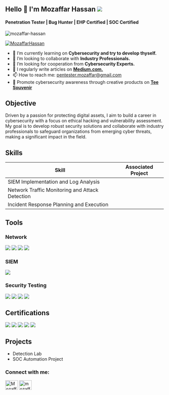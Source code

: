 ## Hello 👋 I'm Mozaffar Hassan   <a href="https://linkedin.com/in/mozaffar-hassan"><img src="https://img.shields.io/badge/-LinkedIn-0072b1?&style=for-the-badge&logo=linkedin&logoColor=white" /></a>

<h4 align="left">Penetration Tester | Bug Hunter | EHP Certified | SOC Certified</h4>

<p align="left"> <img src="https://komarev.com/ghpvc/?username=mozaffar-hassan&label=Profile%20views&color=0e75b6&style=flat" alt="mozaffar-hassan" /> </p>
<p align="left"> <a href="https://github.com/ryo-ma/github-profile-trophy"><img src="https://github-profile-trophy.vercel.app/?username=MozaffarHassan" alt="MozaffarHassan" /></a> </p>

- 🌱 I’m currently learning on **Cybersecurity and try to develop thyself.**
- 👯 I’m looking to collaborate with **Industry Professionals.**
- 🤔 I’m looking for cooperation from **Cybersecurity Experts.**
- 📝 I regularly write articles on **<a href="https://medium.com/@pentester.mozaffarhassan">Medium.com.</a>** 
- 📫 How to reach me: pentester.mozaffar@gmail.com
- 👕 Promote cybersecurity awareness through creative products on **<a href="https://teesouvenir.com/cyber-monday">Tee Souvenir</a>** 

## Objective

Driven by a passion for protecting digital assets, I aim to build a career in cybersecurity with a focus on ethical hacking and vulnerability assessment. My goal is to develop robust security solutions and collaborate with industry professionals to safeguard organizations from emerging cyber threats, making a significant impact in the field.

## Skills

| Skill                                         | Associated Project         |
|-----------------------------------------------|----------------------------|
| SIEM Implementation and Log Analysis          | 
| Network Traffic Monitoring and Attack Detection | 
| Incident Response Planning and Execution      | 

## Tools

### Network

<div>
    <img src="https://img.shields.io/badge/-Wireshark-1679A7?&style=for-the-badge&logo=Wireshark&logoColor=white"/>
    <img src="https://img.shields.io/badge/-Nmap-000080?&style=for-the-badge&logo=NMAP&logoColor=white"/>
    <img src="https://img.shields.io/badge/-Nessus-e6d1d1?&style=for-the-badge&logo=Nessus&logoColor=e6d1d1"/>
    <img src="https://img.shields.io/badge/-Metasploit-135cb3?&style=for-the-badge&logo=Metasploit&logoColor=white"/>
</div>

### SIEM

<div>
    <img src="https://img.shields.io/badge/-Splunk-e6d1d1?&style=for-the-badge&logo=Splunk&logoColor=black"/>
</div>

### Security Testing

<div>
    <img src="https://img.shields.io/badge/-Burp Suite-red?&style=for-the-badge&logo=Burp Suite&logoColor=black"/>
    <img src="https://img.shields.io/badge/-OWASP ZAP-135cb3?&style=for-the-badge&logo=OWASP-ZAP&logoColor=white"/>
    <img src="https://img.shields.io/badge/-Nikto-e6d1d1?&style=for-the-badge&logo=Nikto&logoColor=black"/>
    <img src="https://img.shields.io/badge/-SQLmap-black?&style=for-the-badge&logo=SQLmap&logoColor=ea5a12"/>
</div>

## Certifications

<div>
<img src="https://img.shields.io/badge/-SOC-1d69c4?&style=for-the-badge&logo=logoColor=white" />
<img src="https://img.shields.io/badge/-EHP-red?&style=for-the-badge&logo=logoColor=white" />
<img src="https://img.shields.io/badge/-ICIP-4D4D4D?&style=for-the-badge&logo=OPSWAT&logoColor=white" />
<img src="https://img.shields.io/badge/-CEHv12-e6d1d1?&style=for-the-badge&logo=Udemy&logoColor=black" />
<img src="https://img.shields.io/badge/-OCFA-000080?&style=for-the-badge&logoColor=white" />
</div>

## Projects

- Detection Lab
- SOC Automation Project

<h3 align="left">Connect with me:</h3>
<p align="left">
<a href="https://twitter.com/MozaffarHassan2" target="blank"><img align="center" src="https://raw.githubusercontent.com/rahuldkjain/github-profile-readme-generator/master/src/images/icons/Social/twitter.svg" alt="MozaffarHassan2" height="30" width="40" /></a>
<a href="https://fb.com/mozaffar.hassan33" target="blank"><img align="center" src="https://raw.githubusercontent.com/rahuldkjain/github-profile-readme-generator/master/src/images/icons/Social/facebook.svg" alt="mozaffar.hassan33" height="30" width="40" /></a>
</p>

